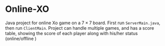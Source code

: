# Online-XO
Java project for online Xo game on a $7 \times 7$ board. 
First run `ServerMain.java`, then run `ClientMain`. Project can handle multiple games, and has a score table, showing the score of each player along with his/her status (online/offline )
